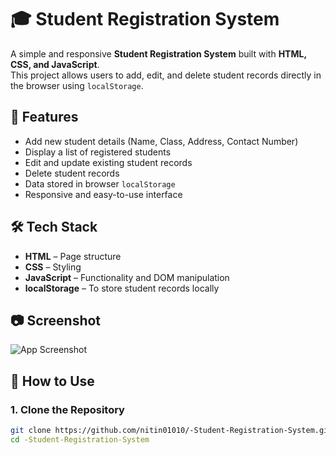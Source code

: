 # 🎓 Student Registration System

A simple and responsive **Student Registration System** built with **HTML, CSS, and JavaScript**.  
This project allows users to add, edit, and delete student records directly in the browser using `localStorage`.

## 📌 Features

- Add new student details (Name, Class, Address, Contact Number)
- Display a list of registered students
- Edit and update existing student records
- Delete student records
- Data stored in browser `localStorage`
- Responsive and easy-to-use interface

## 🛠️ Tech Stack

- **HTML** – Page structure
- **CSS** – Styling
- **JavaScript** – Functionality and DOM manipulation
- **localStorage** – To store student records locally

## 📷 Screenshot

![App Screenshot](screenshot.png) <!-- Optional: Add a screenshot of your app UI -->

## 🚀 How to Use

### 1. Clone the Repository

```bash
git clone https://github.com/nitin01010/-Student-Registration-System.git
cd -Student-Registration-System
